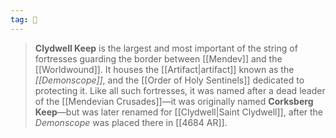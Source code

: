 ```yaml
---
tag: 🏰
---
```

> **Clydwell Keep** is the largest and most important of the string of fortresses guarding the border between [[Mendev]] and the [[Worldwound]]. It houses the [[Artifact|artifact]] known as the *[[Demonscope]]*, and the [[Order of Holy Sentinels]] dedicated to protecting it. Like all such fortresses, it was named after a dead leader of the [[Mendevian Crusades]]—it was originally named **Corksberg Keep**—but was later renamed for [[Clydwell|Saint Clydwell]], after the *Demonscope* was placed there in [[4684 AR]].








